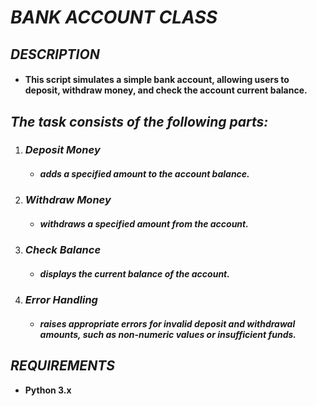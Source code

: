 # ***BANK ACCOUNT CLASS***

## ***DESCRIPTION***
+ #### This script simulates a simple bank account, allowing users to deposit, withdraw money, and check the account current balance.

## ***The task consists of the following parts:***
1. ### *Deposit Money*
   + ##### adds a specified amount to the account balance.
2. ### *Withdraw Money*
   + ##### withdraws a specified amount from the account.
3. ### *Check Balance*
   + ##### displays the current balance of the account.
4. ### *Error Handling*
   + ##### raises appropriate errors for invalid deposit and withdrawal amounts, such as non-numeric values or insufficient funds.

## ***REQUIREMENTS***
+ **Python 3.x**

